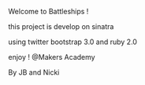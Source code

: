 Welcome to Battleships !

this project is develop on sinatra 

using twitter bootstrap 3.0  and ruby 2.0

enjoy ! @Makers Academy

By JB and Nicki
